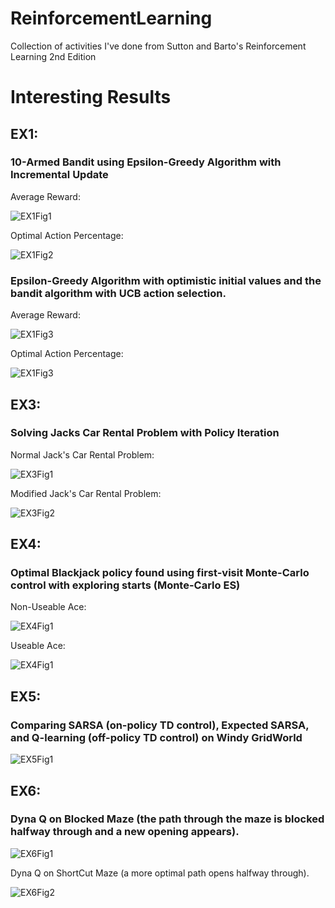 # ReinforcementLearning
Collection of activities I've done from Sutton and Barto's Reinforcement Learning 2nd Edition 

# Interesting Results
## EX1:
### 10-Armed Bandit using Epsilon-Greedy Algorithm with Incremental Update
Average Reward:

![EX1Fig1](ex1_fall24/Q5AverageReward(Best).png)

Optimal Action Percentage:

![EX1Fig2](ex1_fall24/Q5OptimalAction(Best).png)

### Epsilon-Greedy Algorithm with optimistic initial values and the bandit algorithm with UCB action selection.
Average Reward:

![EX1Fig3](ex1_fall24/Q6AverageReward.png)

Optimal Action Percentage:

![EX1Fig3](ex1_fall24/Q6OptimalAction(Best).png)

## EX3:
### Solving Jacks Car Rental Problem with Policy Iteration
Normal Jack's Car Rental Problem:

![EX3Fig1](ex3_fall24/jacknonmod.png)

Modified Jack's Car Rental Problem:

![EX3Fig2](ex3_fall24/JacksCarProb.png)


## EX4:
### Optimal Blackjack policy found using first-visit Monte-Carlo control with exploring starts (Monte-Carlo ES)
Non-Useable Ace:

![EX4Fig1](ex4_fall24/2bplot2.png)

Useable Ace:

![EX4Fig1](ex4_fall24/2bplot4.png)


## EX5:
### Comparing SARSA (on-policy TD control), Expected SARSA, and Q-learning (off-policy TD control) on Windy GridWorld

![EX5Fig1](ex5_fall24/Q4aFig.png)


## EX6:
### Dyna Q on Blocked Maze (the path through the maze is blocked halfway through and a new opening appears).

![EX6Fig1](ex6_fall24/fig8.4.png)

Dyna Q on ShortCut Maze (a more optimal path opens halfway through).

![EX6Fig2](ex6_fall24/fig8.5.png)
